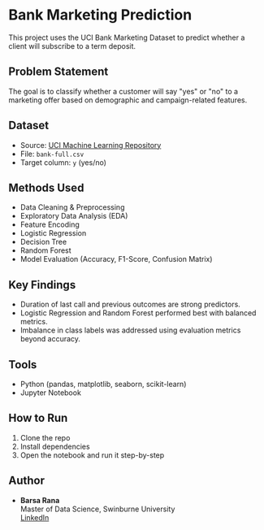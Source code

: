 # Bank Marketing Prediction 

This project uses the UCI Bank Marketing Dataset to predict whether a client will subscribe to a term deposit.

## Problem Statement
The goal is to classify whether a customer will say "yes" or "no" to a marketing offer based on demographic and campaign-related features.

##  Dataset
- Source: [UCI Machine Learning Repository](https://archive.ics.uci.edu/ml/datasets/bank+marketing)
- File: `bank-full.csv`
- Target column: `y` (yes/no)

## Methods Used
- Data Cleaning & Preprocessing
- Exploratory Data Analysis (EDA)
- Feature Encoding
- Logistic Regression
- Decision Tree
- Random Forest
- Model Evaluation (Accuracy, F1-Score, Confusion Matrix)

## Key Findings
- Duration of last call and previous outcomes are strong predictors.
- Logistic Regression and Random Forest performed best with balanced metrics.
- Imbalance in class labels was addressed using evaluation metrics beyond accuracy.

## Tools
- Python (pandas, matplotlib, seaborn, scikit-learn)
- Jupyter Notebook

## How to Run
1. Clone the repo
2. Install dependencies
3. Open the notebook and run it step-by-step

##  Author
- **Barsa Rana**  
  Master of Data Science, Swinburne University  
  [LinkedIn](https://www.linkedin.com/in/barsa-rana/)

